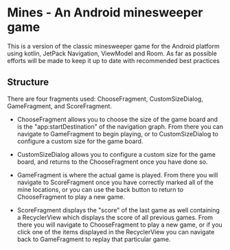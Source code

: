 Mines - An Android minesweeper game
===================================

This is a version of the classic minesweeper game for the Android platform using kotlin,
JetPack Navigation, ViewModel and Room. As far as possible efforts will be made to keep it
up to date with recommended best practices 
 
 Structure
 ---------
 
 There are four fragments used: ChooseFragment, CustomSizeDialog, GameFragment, and ScoreFragment.
 
  - ChooseFragment allows you to choose the size of the game board and is the "app:startDestination"
  of the navigation graph. From there you can navigate to GameFragment to begin playing, or to
  CustomSizeDialog to configure a custom size for the game board.
  
  - CustomSizeDialog allows you to configure a custom size for the game board, and returns to the
  ChooseFragment once you have done so.
  
  - GameFragment is where the actual game is played. From there you will navigate to ScoreFragment
  once you have correctly marked all of the mine locations, or you can use the back button to return
  to ChooseFragment to play a new game.
  
  - ScoreFragment displays the "score" of the last game as well containing a RecyclerView which
  displays the score of all previous games. From there you will navigate to ChooseFragment to play
  a new game, or if you click one of the items displayed in the RecyclerView you can navigate back
  to GameFragment to replay that particular game.